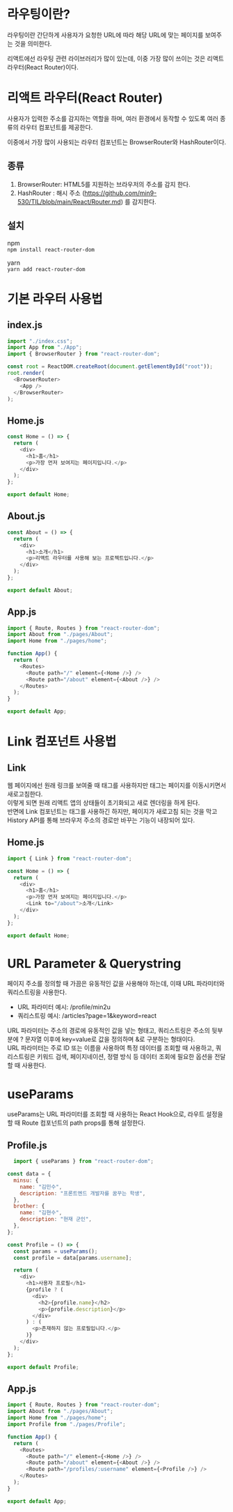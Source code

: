 # 라우팅이란?

라우팅이란 간단하게 사용자가 요청한 URL에 따라 해당 URL에 맞는 페이지를 보여주는 것을 의미한다.  

리액트에선 라우팅 관련 라이브러리가 많이 있는데, 이중 가장 많이 쓰이는 것은 리액트 라우터(React Router)이다.


# 리액트 라우터(React Router)
사용자가 입력한 주소를 감지하는 역할을 하며, 여러 환경에서 동작할 수 있도록 여러 종류의 라우터 컴포넌트를 제공한다.  

이중에서 가장 많이 사용되는 라우터 컴포넌트는 BrowserRouter와 HashRouter이다.

## 종류
1. BrowserRouter: HTML5를 지원하는 브라우저의 주소를 감지 한다.  
2. HashRouter : 해시 주소 (https://github.com/min9-530/TIL/blob/main/React/Router.md) 를 감지한다.

## 설치
npm  
```npm install react-router-dom```

yarn  
```yarn add react-router-dom```  

# 기본 라우터 사용법

## index.js
```js
import "./index.css";
import App from "./App";
import { BrowserRouter } from "react-router-dom";

const root = ReactDOM.createRoot(document.getElementById("root"));
root.render(
  <BrowserRouter>
    <App />
  </BrowserRouter>
);
```

## Home.js
```js
const Home = () => {
  return (
    <div>
      <h1>홈</h1>
      <p>가장 먼저 보여지는 페이지입니다.</p>
    </div>
  );
};

export default Home;
```

## About.js
```js
const About = () => {
  return (
    <div>
      <h1>소개</h1>
      <p>리액트 라우터를 사용해 보는 프로젝트입니다.</p>
    </div>
  );
};

export default About;
```

## App.js
```js
import { Route, Routes } from "react-router-dom";
import About from "./pages/About";
import Home from "./pages/home";

function App() {
  return (
    <Routes>
      <Route path="/" element={<Home />} />
      <Route path="/about" element={<About />} />
    </Routes>
  );
}

export default App;
```

# Link 컴포넌트 사용법

## Link
웹 페이지에선 원래 링크를 보여줄 때 <a> 태그를 사용하지만 <a> 태그는 페이지를 이동시키면서 새로고침한다.  
이렇게 되면 원래 리액트 앱의 상태들이 초기화되고 새로 렌더링을 하게 된다.  
반면에 Link 컴포넌트는 <a> 태그를 사용하긴 하지만, 페이지가 새로고침 되는 것을 막고 History API를 통해 브라우저 주소의 경로만 바꾸는 기능이 내장되어 있다.

## Home.js
```js
import { Link } from "react-router-dom";

const Home = () => {
  return (
    <div>
      <h1>홈</h1>
      <p>가장 먼저 보여지는 페이지입니다.</p>
      <Link to="/about">소개</Link>
    </div>
  );
};

export default Home;
```

# URL Parameter & Querystring  
페이지 주소를 정의할 때 가끔은 유동적인 값을 사용해야 하는데, 이때 URL 파라미터와 쿼리스트링을 사용한다.  
  
+ URL 파라미터 예시: /profile/min2u
+ 쿼리스트링 예시: /articles?page=1&keyword=react

URL 파라미터는 주소의 경로에 유동적인 값을 넣는 형태고, 쿼리스트링은 주소의 뒷부분에 ? 문자열 이후에 key=value로 값을 정의하며 &로 구분하는 형태이다.  
URL 파라미터는 주로 ID 또는 이름을 사용하여 특정 데이터를 조회할 때 사용하고, 쿼리스트링은 키워드 검색, 페이지네이션, 정렬 방식 등 데이터 조회에 필요한 옵션을 전달할 때 사용한다.  
  
# useParams
useParams는 URL 파라미터를 조회할 때 사용하는 React Hook으로, 라우트 설정을 할 때 Route 컴포넌트의 path props를 통해 설정한다.
  
## Profile.js
```js
  import { useParams } from "react-router-dom";

const data = {
  minsu: {
    name: "김민수",
    description: "프론트엔드 개발자를 꿈꾸는 학생",
  },
  brother: {
    name: "김현수",
    description: "현재 군인",
  },
};

const Profile = () => {
  const params = useParams();
  const profile = data[params.username];

  return (
    <div>
      <h1>사용자 프로필</h1>
      {profile ? (
        <div>
          <h2>{profile.name}</h2>
          <p>{profile.description}</p>
        </div>
      ) : (
        <p>존재하지 않는 프로필입니다.</p>
      )}
    </div>
  );
};

export default Profile;

```
## App.js
```js
import { Route, Routes } from "react-router-dom";
import About from "./pages/About";
import Home from "./pages/home";
import Profile from "./pages/Profile";

function App() {
  return (
    <Routes>
      <Route path="/" element={<Home />} />
      <Route path="/about" element={<About />} />
      <Route path="/profiles/:username" element={<Profile />} />
    </Routes>
  );
}

export default App;
```

